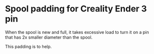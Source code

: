 # Spool padding for Creality Ender 3 pin

When the spool is new and full, it takes excessive load to turn it on a pin that has 2x smaller diameter than the spool.

This padding is to help.
